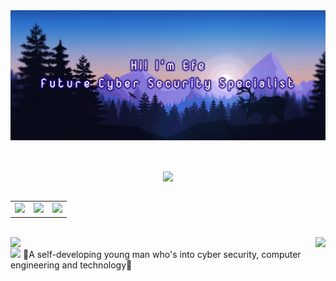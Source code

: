 <div align="center">
 <img align="center" alt="banner" src="111.png"> <br></br><br>
 
 <img align="center" src="https://readme-typing-svg.demolab.com/?lines=Follow+me+for+more+projects!;Thanks."><br></br>
 <table class="links" align="center">
<tr>
  <td><a href="https://github.com/EfeVaroll">
  <img src="https://img.shields.io/badge/GitHub-100000?style=for-the-badge&logo=github&logoColor=white"></a> 
    
<td><a href="https://www.linkedin.com/in/efevarolbedelcigil/">
<img src="https://img.shields.io/badge/LinkedIn-0077B5?style=for-the-badge&logo=linkedin&logoColor=white"></a> 
  
  <td><a href="https://dev.to/efevaroll">
<img src="https://img.shields.io/badge/dev.to-0A0A0A?style=for-the-badge&logo=dev.to&logoColor=white"></a> 
  </tr>
</table>
</div>

</br>

<img align="left" src="https://github-readme-stats.vercel.app/api?username=EfeVaroll&theme=github_dark&hide=contribs,issues&show_icons=true">

<img align="right" src="https://github-readme-stats.vercel.app/api/top-langs/?username=EfeVaroll&theme=github_dark">

<br>
<img src="https://visitor-badge.laobi.icu/badge?page_id=EfeVaroll.EfeVaroll">
🔹A self-developing young man who's into cyber security, computer engineering and technology🔹 

